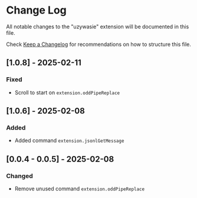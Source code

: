 # Change Log

All notable changes to the "uzywasie" extension will be documented in this file.

Check [Keep a Changelog](http://keepachangelog.com/) for recommendations on how to structure this file.

## [1.0.8] - 2025-02-11

### Fixed

- Scroll to start on `extension.oddPipeReplace`

## [1.0.6] - 2025-02-08

### Added

- Added command `extension.jsonlGetMessage`

## [0.0.4 - 0.0.5] - 2025-02-08

### Changed

- Remove unused command `extension.oddPipeReplace`
